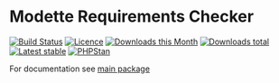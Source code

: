 # Modette Requirements Checker

[![Build Status](https://img.shields.io/travis/modette/requirements-checker.svg?style=flat-square)](https://travis-ci.org/modette/requirements-checker)
[![Licence](https://img.shields.io/packagist/l/modette/requirements-checker.svg?style=flat-square)](https://packagist.org/packages/modette/requirements-checker)
[![Downloads this Month](https://img.shields.io/packagist/dm/modette/requirements-checker.svg?style=flat-square)](https://packagist.org/packages/modette/requirements-checker)
[![Downloads total](https://img.shields.io/packagist/dt/modette/requirements-checker.svg?style=flat-square)](https://packagist.org/packages/modette/requirements-checker)
[![Latest stable](https://img.shields.io/packagist/v/modette/requirements-checker.svg?style=flat-square)](https://packagist.org/packages/modette/requirements-checker)
[![PHPStan](https://img.shields.io/badge/PHPStan-enabled-brightgreen.svg?style=flat)](https://github.com/phpstan/phpstan)

For documentation see [main package](https://github.com/modette/modette)
